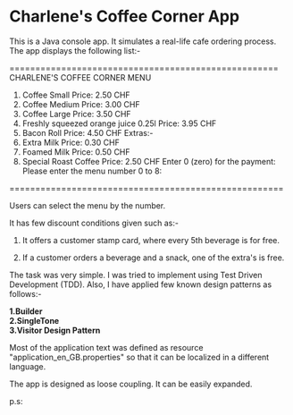 # Charlene's Coffee Corner App

This is a Java console app. It simulates a real-life cafe ordering process. The app displays the following list:-    

====================================================        
CHARLENE'S COFFEE CORNER MENU
1. Coffee Small Price: 2.50 CHF
2. Coffee Medium Price: 3.00 CHF
3. Coffee Large Price: 3.50 CHF
4. Freshly squeezed orange juice 0.25l Price: 3.95 CHF
5. Bacon Roll Price: 4.50 CHF
   Extras:-
6. Extra Milk Price: 0.30 CHF
7. Foamed Milk Price: 0.50 CHF
8. Special Roast Coffee Price: 2.50 CHF
   Enter 0 (zero) for the payment:
   Please enter the menu number 0 to 8:  
     
=====================================================

Users can select the menu by the number.

It has few discount conditions given such as:-

1. It offers a customer stamp card, where every 5th beverage is for free.

2. If a customer orders a beverage and a snack, one of the extra's is free.


The task was very simple. I was tried to implement using Test Driven Development (TDD). Also, I have applied few known design patterns as follows:-

**1.Builder**  
**2.SingleTone**  
**3.Visitor Design Pattern**  

Most of the application text was defined as resource "application_en_GB.properties"  so that it can be localized in a different language.

The app is designed as loose coupling. It can be easily expanded.  

p.s: 

